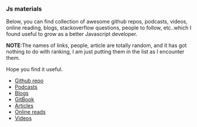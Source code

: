 ### Js materials

Below, you can find collection of awesome github repos, podcasts, videos, online reading, blogs, stackoverflow questions, people to follow, etc..which I found useful to grow as a better Javascript developer. 

__NOTE__:The names of links, people, article are totally random, and it has got nothing to do with ranking, I am just putting them in the list as I encounter them. 

Hope you find it useful.

* [Github repo](https://github.com/anirudh-modi/JS-essentials/blob/master/Js-materials/github%20repos.md)
* [Podcasts](https://github.com/anirudh-modi/JS-essentials/blob/master/Js-materials/podcasts.md)
* [Blogs](https://github.com/anirudh-modi/JS-essentials/blob/master/Js-materials/blogs.md)
* [GitBook](https://github.com/anirudh-modi/JS-essentials/blob/master/Js-materials/gitbooks.md)
* [Articles](https://github.com/anirudh-modi/JS-essentials/blob/master/Js-materials/articles.md)
* [Online reads](https://github.com/anirudh-modi/JS-essentials/blob/master/Js-materials/onlineReads.md)
* [Videos](https://github.com/anirudh-modi/JS-essentials/blob/master/Js-materials/videos.md)
